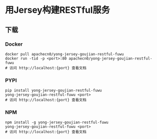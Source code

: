 # 用Jersey构建RESTful服务

## 下载

### Docker

```
docker pull apachecn0/yong-jersey-goujian-restful-fuwu
docker run -tid -p <port>:80 apachecn0/yong-jersey-goujian-restful-fuwu
# 访问 http://localhost:{port} 查看文档
```

### PYPI

```
pip install yong-jersey-goujian-restful-fuwu
yong-jersey-goujian-restful-fuwu <port>
# 访问 http://localhost:{port} 查看文档
```

### NPM

```
npm install -g yong-jersey-goujian-restful-fuwu
yong-jersey-goujian-restful-fuwu <port>
# 访问 http://localhost:{port} 查看文档
```